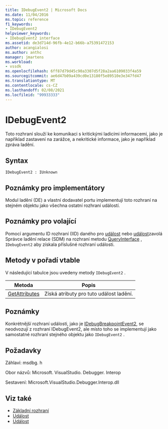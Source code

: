 ```yaml
---
title: IDebugEvent2 | Microsoft Docs
ms.date: 11/04/2016
ms.topic: reference
f1_keywords:
- IDebugEvent2
helpviewer_keywords:
- IDebugEvent2 interface
ms.assetid: de3d714d-96fb-4e12-b66b-a75391472153
author: acangialosi
ms.author: anthc
manager: jmartens
ms.workload:
- vssdk
ms.openlocfilehash: 6ff87d79d45c90a3307d5f28a2aa6109033f4a59
ms.sourcegitcommit: ae6d47b09a439cd0e13180f5e89510e3e347fd47
ms.translationtype: MT
ms.contentlocale: cs-CZ
ms.lasthandoff: 02/08/2021
ms.locfileid: "99933333"
---
```

# <a name="idebugevent2"></a>IDebugEvent2
Toto rozhraní slouží ke komunikaci s kritickými ladicími informacemi, jako je například zastavení na zarážce, a nekritické informace, jako je například zpráva ladění.

## <a name="syntax"></a>Syntax

```
IDebugEvent2 : IUnknown
```

## <a name="notes-for-implementers"></a>Poznámky pro implementátory
 Modul ladění (DE) a vlastní dodavatel portu implementují toto rozhraní na stejném objektu jako všechna ostatní rozhraní událostí.

## <a name="notes-for-callers"></a>Poznámky pro volající
 Pomocí argumentu ID rozhraní (IID) daného pro [událost](../../../extensibility/debugger/reference/idebugeventcallback2-event.md) nebo [událost](../../../extensibility/debugger/reference/idebugportevents2-event.md)zavolá Správce ladění relace (SDM) na rozhraní metodu [QueryInterface](/cpp/atl/queryinterface) , `IDebugEvent2` aby získala příslušné rozhraní události.

## <a name="methods-in-vtable-order"></a>Metody v pořadí vtable
 V následující tabulce jsou uvedeny metody `IDebugEvent2` .

|Metoda|Popis|
|------------|-----------------|
|[GetAttributes](../../../extensibility/debugger/reference/idebugevent2-getattributes.md)|Získá atributy pro tuto událost ladění.|

## <a name="remarks"></a>Poznámky
 Konkrétnější rozhraní události, jako je [IDebugBreakpointEvent2](../../../extensibility/debugger/reference/idebugbreakpointevent2.md), se neodvozují z rozhraní IDebugEvent2, ale místo toho se implementují jako samostatné rozhraní stejného objektu jako `IDebugEvent2` .

## <a name="requirements"></a>Požadavky
 Záhlaví: msdbg. h

 Obor názvů: Microsoft. VisualStudio. Debugger. Interop

 Sestavení: Microsoft.VisualStudio.Debugger.Interop.dll

## <a name="see-also"></a>Viz také
- [Základní rozhraní](../../../extensibility/debugger/reference/core-interfaces.md)
- [Událost](../../../extensibility/debugger/reference/idebugportevents2-event.md)
- [Událost](../../../extensibility/debugger/reference/idebugeventcallback2-event.md)
